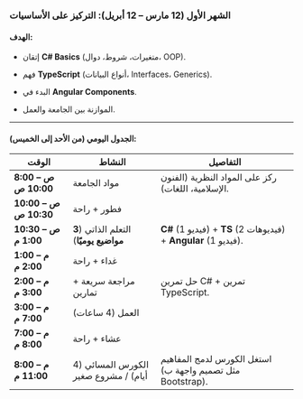 ### **الشهر الأول (12 مارس – 12 أبريل): التركيز على الأساسيات**
#### **الهدف**:

- إتقان **C# Basics** (متغيرات، شروط، دوال، OOP).
    
- فهم **TypeScript** (أنواع البيانات، Interfaces، Generics).
    
- البدء في **Angular Components**.
    
- الموازنة بين الجامعة والعمل.

---
#### **الجدول اليومي (من الأحد إلى الخميس)**:

| الوقت                 | النشاط                               | التفاصيل                                                        |
| --------------------- | ------------------------------------ | --------------------------------------------------------------- |
| **8:00 ص – 10:00 ص**  | مواد الجامعة                         | ركز على المواد النظرية (الفنون الإسلامية، اللغات).              |
| **10:00 ص – 10:30 ص** | فطور + راحة                          |                                                                 |
| **10:30 ص – 1:00 م**  | التعلم الذاتي (**3 مواضيع يوميًا**)  | **C#** (1 فيديو) + **TS** (2 فيديوهات) + **Angular** (1 فيديو). |
| **1:00 م – 2:00 م**   | غداء + راحة                          |                                                                 |
| **2:00 م – 3:00 م**   | مراجعة سريعة + تمارين                | حل تمرين C# + تمرين TypeScript.                                 |
| **3:00 م – 7:00 م**   | العمل (4 ساعات)                      |                                                                 |
| **7:00 م – 8:00 م**   | عشاء + راحة                          |                                                                 |
| **8:00 م – 11:00 م**  | الكورس المسائي (4 أيام) / مشروع صغير | استغل الكورس لدمج المفاهيم (مثل تصميم واجهة ب Bootstrap).       |